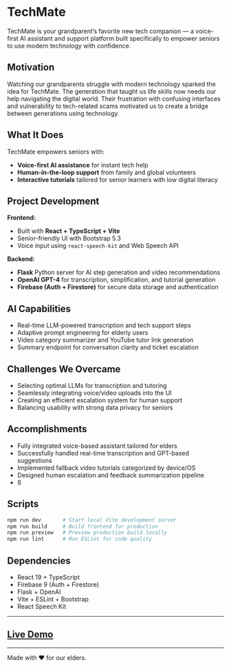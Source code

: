# TechMate

TechMate is your grandparent’s favorite new tech companion — a voice-first AI assistant and support platform built specifically to empower seniors to use modern technology with confidence.

## Motivation

Watching our grandparents struggle with modern technology sparked the idea for TechMate. The generation that taught us life skills now needs our help navigating the digital world. Their frustration with confusing interfaces and vulnerability to tech-related scams motivated us to create a bridge between generations using technology.

## What It Does

TechMate empowers seniors with:

- **Voice-first AI assistance** for instant tech help
- **Human-in-the-loop support** from family and global volunteers
- **Interactive tutorials** tailored for senior learners with low digital literacy

## Project Development

**Frontend:**
- Built with **React + TypeScript + Vite**
- Senior-friendly UI with Bootstrap 5.3
- Voice input using `react-speech-kit` and Web Speech API

**Backend:**
- **Flask** Python server for AI step generation and video recommendations
- **OpenAI GPT-4** for transcription, simplification, and tutorial generation
- **Firebase (Auth + Firestore)** for secure data storage and authentication

## AI Capabilities

- Real-time LLM-powered transcription and tech support steps
- Adaptive prompt engineering for elderly users
- Video category summarizer and YouTube tutor link generation
- Summary endpoint for conversation clarity and ticket escalation

## Challenges We Overcame

- Selecting optimal LLMs for transcription and tutoring
- Seamlessly integrating voice/video uploads into the UI
- Creating an efficient escalation system for human support
- Balancing usability with strong data privacy for seniors

## Accomplishments

- Fully integrated voice-based assistant tailored for elders
- Successfully handled real-time transcription and GPT-based suggestions
- Implemented fallback video tutorials categorized by device/OS
- Designed human escalation and feedback summarization pipeline
- ß
## Scripts

```bash
npm run dev       # Start local Vite development server
npm run build     # Build frontend for production
npm run preview   # Preview production build locally
npm run lint      # Run ESLint for code quality
````

## Dependencies

* React 19 + TypeScript
* Firebase 9 (Auth + Firestore)
* Flask + OpenAI
* Vite + ESLint + Bootstrap
* React Speech Kit

---

## [Live Demo](https://www.youtube.com/watch?v=OivQJb1afGA&t=1s)

---

Made with ❤️ for our elders.
